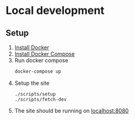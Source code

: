 # Local development
## Setup 
1. [Install Docker](https://docs.docker.com/install/) 
1. [Install Docker Compose](https://docs.docker.com/compose/install/)
1. Run docker compose
    ```bash
    docker-compose up
    ```
1. Setup the site
    ```
    ./scripts/setup
    ./scripts/fetch-dev
    ```
1. The site should be running on [localhost:8080](http://localhost:8080)